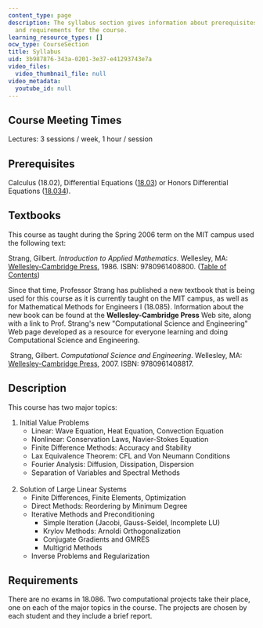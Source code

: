 ```yaml
---
content_type: page
description: The syllabus section gives information about prerequisites, textbook,
  and requirements for the course.
learning_resource_types: []
ocw_type: CourseSection
title: Syllabus
uid: 3b987876-343a-0201-3e37-e41293743e7a
video_files:
  video_thumbnail_file: null
video_metadata:
  youtube_id: null
---
```


Course Meeting Times
--------------------

Lectures: 3 sessions / week, 1 hour / session

Prerequisites
-------------

Calculus (18.02), Differential Equations ([18.03](/courses/18-03-differential-equations-spring-2006)) or Honors Differential Equations ([18.034](/courses/18-034-honors-differential-equations-spring-2004)).

Textbooks
---------

This course as taught during the Spring 2006 term on the MIT campus used the following text:

Strang, Gilbert. _Introduction to Applied Mathematics._ Wellesley, MA: [Wellesley-Cambridge Press](http://www.wellesleycambridge.com/), 1986. ISBN: 9780961408800. ([Table of Contents](http://www-math.mit.edu/~gs/books/itam_toc.html))

Since that time, Professor Strang has published a new textbook that is being used for this course as it is currently taught on the MIT campus, as well as for Mathematical Methods for Engineers I (18.085). Information about the new book can be found at the **Wellesley-Cambridge Press** Web site, along with a link to Prof. Strang's new "Computational Science and Engineering" Web page developed as a resource for everyone learning and doing Computational Science and Engineering.

 Strang, Gilbert. _Computational Science and Engineering_. Wellesley, MA: [Wellesley-Cambridge Press](http://www.wellesleycambridge.com/), 2007. ISBN: 9780961408817.

Description
-----------

This course has two major topics:

1.  Initial Value Problems
    *   Linear: Wave Equation, Heat Equation, Convection Equation
    *   Nonlinear: Conservation Laws, Navier-Stokes Equation
    *   Finite Difference Methods: Accuracy and Stability
    *   Lax Equivalence Theorem: CFL and Von Neumann Conditions
    *   Fourier Analysis: Diffusion, Dissipation, Dispersion
    *   Separation of Variables and Spectral Methods  
         
2.  Solution of Large Linear Systems
    *   Finite Differences, Finite Elements, Optimization
    *   Direct Methods: Reordering by Minimum Degree
    *   Iterative Methods and Preconditioning
        *   Simple Iteration (Jacobi, Gauss-Seidel, Incomplete LU)
        *   Krylov Methods: Arnoldi Orthogonalization
        *   Conjugate Gradients and GMRES
        *   Multigrid Methods
    *   Inverse Problems and Regularization

Requirements
------------

There are no exams in 18.086. Two computational projects take their place, one on each of the major topics in the course. The projects are chosen by each student and they include a brief report.
